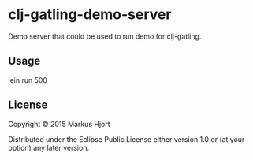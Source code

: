 # clj-gatling-demo-server

Demo server that could be used to run demo for clj-gatling.

## Usage 

  lein run 500

## License

Copyright © 2015 Markus Hjort

Distributed under the Eclipse Public License either version 1.0 or (at
your option) any later version.
